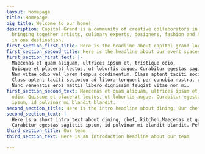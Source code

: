 ```yaml
---
layout: homepage
title: Homepage
big_title: Welcome to our home!
description: Capitol Grand is a community of creative collaborators in residence,
  bringing together artists, culinary experts, designers, fashion and hospitality
  in one destination.
first_section_first_title: Here is the headline about capitol grand location etc.
first_section_second_title: Here is the headline about our event spaces.
first_section_first_text: |-
  Maecenas et quam aliquam, ultrices ipsum et, tristique odio.
  Quisque et placerat lectus, ut lobortis augue. Curabitur egestas sagittis ipsum, id pulvinar mi blandit blandit. Pellentesque tempor id purus id sagittis. Nam congue consequat eros vel lobortis. Sed ultricies libero vitae scelerisque volutpat. Duis laoreet eu nisl eu sagittis.
  Nam vitae odio vel lorem tempus condimentum. Class aptent taciti sociosqu ad litora torquent per conubia nostra, per inceptos himenaeos.
  Class aptent taciti sociosqu ad litora torquent per conubia nostra, per inceptos himenaeos. In arcu lectus, interdum et nulla ac, imperdiet porta nisi.
  Nunc venenatis eros mattis libero dignissim feugiat vitae non mi.
first_section_second_text: Maecenas et quam aliquam, ultrices ipsum et, tristique
  odio. Quisque et placerat lectus, ut lobortis augue. Curabitur egestas sagittis
  ipsum, id pulvinar mi blandit blandit.
second_section_title: Here is the intro headline about dining. Our chef etc. Experiences.
second_section_text: |-
  Here is a short intro text about dining, chef, kitchen…Maecenas et quam aliquam, ultrices ipsum et, tristique odio. Quisque et placerat lectus, ut lobortis augue.
  Curabitur egestas sagittis ipsum, id pulvinar mi blandit blandit. Pellentesque tempor id purus id sagittis. Nam congue consequat eros vel lobortis
third_section_title: Our team
third_section_text: Here is an introduction headline about our team

---
```

